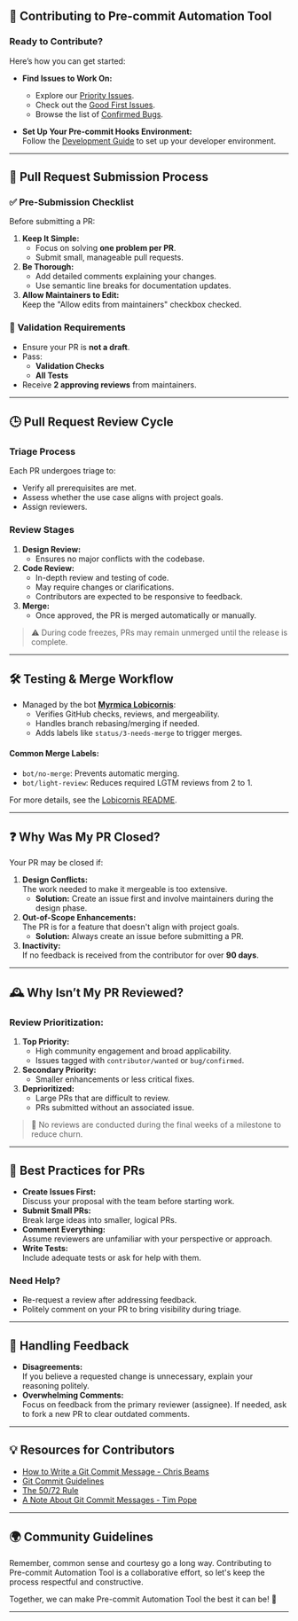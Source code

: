 ## 🌟 **Contributing to Pre-commit Automation Tool**

### Ready to Contribute?

Here’s how you can get started:

- **Find Issues to Work On:**

  - Explore our [Priority Issues](https://github.com/BerryBytes/precommit-util/issues).
  - Check out the [Good First Issues](https://github.com/BerryBytes/precommit-util/issues).
  - Browse the list of [Confirmed Bugs](https://github.com/BerryBytes/precommit-util/issues).

- **Set Up Your Pre-commit Hooks Environment:**  
  Follow the [Development Guide](https://github.com/BerryBytes/precommit-util) to set up your developer environment.
 

---

## 🔄 **Pull Request Submission Process**

### ✅ **Pre-Submission Checklist**

Before submitting a PR:

1. **Keep It Simple:**
   - Focus on solving **one problem per PR**.
   - Submit small, manageable pull requests.
2. **Be Thorough:**
   - Add detailed comments explaining your changes.
   - Use semantic line breaks for documentation updates.
3. **Allow Maintainers to Edit:**  
   Keep the "Allow edits from maintainers" checkbox checked.

### 🚦 **Validation Requirements**

- Ensure your PR is **not a draft**.
- Pass:
  - **Validation Checks**
  - **All Tests**
- Receive **2 approving reviews** from maintainers.

---

## 🕒 **Pull Request Review Cycle**

### **Triage Process**

Each PR undergoes triage to:

- Verify all prerequisites are met.
- Assess whether the use case aligns with project goals.
- Assign reviewers.

### **Review Stages**

1. **Design Review:**
   - Ensures no major conflicts with the codebase.
2. **Code Review:**
   - In-depth review and testing of code.
   - May require changes or clarifications.
   - Contributors are expected to be responsive to feedback.
3. **Merge:**
   - Once approved, the PR is merged automatically or manually.

> ⚠️ During code freezes, PRs may remain unmerged until the release is complete.

---

## 🛠️ **Testing & Merge Workflow**

- Managed by the bot **[Myrmica Lobicornis](https://github.com/traefik/lobicornis)**:
  - Verifies GitHub checks, reviews, and mergeability.
  - Handles branch rebasing/merging if needed.
  - Adds labels like `status/3-needs-merge` to trigger merges.

#### Common Merge Labels:

- `bot/no-merge`: Prevents automatic merging.
- `bot/light-review`: Reduces required LGTM reviews from 2 to 1.

For more details, see the [Lobicornis README](https://github.com/traefik/lobicornis).

---

## ❓ **Why Was My PR Closed?**

Your PR may be closed if:

1. **Design Conflicts:**  
   The work needed to make it mergeable is too extensive.
   - **Solution:** Create an issue first and involve maintainers during the design phase.
2. **Out-of-Scope Enhancements:**  
   The PR is for a feature that doesn't align with project goals.
   - **Solution:** Always create an issue before submitting a PR.
3. **Inactivity:**  
   If no feedback is received from the contributor for over **90 days**.

---

## 🕰️ **Why Isn’t My PR Reviewed?**

### Review Prioritization:

1. **Top Priority:**
   - High community engagement and broad applicability.
   - Issues tagged with `contributor/wanted` or `bug/confirmed`.
2. **Secondary Priority:**
   - Smaller enhancements or less critical fixes.
3. **Deprioritized:**
   - Large PRs that are difficult to review.
   - PRs submitted without an associated issue.

> 🛑 No reviews are conducted during the final weeks of a milestone to reduce churn.

---

## 🔑 **Best Practices for PRs**

- **Create Issues First:**  
  Discuss your proposal with the team before starting work.
- **Submit Small PRs:**  
  Break large ideas into smaller, logical PRs.
- **Comment Everything:**  
  Assume reviewers are unfamiliar with your perspective or approach.
- **Write Tests:**  
  Include adequate tests or ask for help with them.

### Need Help?

- Re-request a review after addressing feedback.
- Politely comment on your PR to bring visibility during triage.

---

## 🤝 **Handling Feedback**

- **Disagreements:**  
  If you believe a requested change is unnecessary, explain your reasoning politely.
- **Overwhelming Comments:**  
  Focus on feedback from the primary reviewer (assignee). If needed, ask to fork a new PR to clear outdated comments.

---

## 💡 **Resources for Contributors**

- [How to Write a Git Commit Message - Chris Beams](https://chris.beams.io/posts/git-commit/)
- [Git Commit Guidelines](https://git-scm.com/book/en/v2/Distributed-Git-Contributing-to-a-Project)
- [The 50/72 Rule](https://preslav.me/2015/02/21/what-s-with-the-50-72-rule/)
- [A Note About Git Commit Messages - Tim Pope](https://tbaggery.com/2008/04/19/a-note-about-git-commit-messages.html)

---

## 🌍 **Community Guidelines**

Remember, common sense and courtesy go a long way. Contributing to Pre-commit Automation Tool is a collaborative effort, so let's keep the process respectful and constructive.

Together, we can make Pre-commit Automation Tool the best it can be! 💪

---
